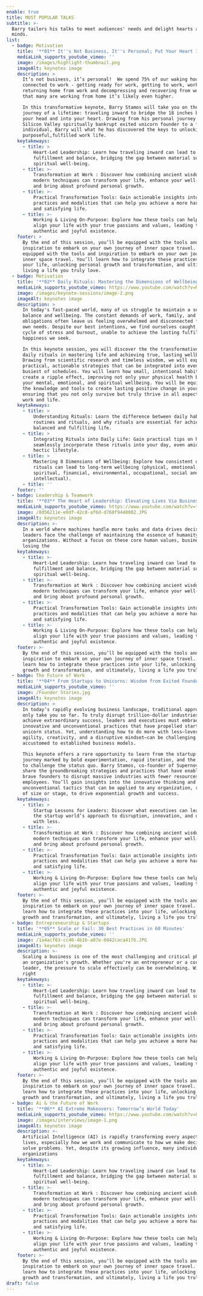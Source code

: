 ```yaml
---
enable: true
title: MOST POPULAR TALKS
subtitle: >-
  Barry tailors his talks to meet audiences' needs and delight hearts and
  minds. 
list:
  - badge: Motivation
    title: '**01** It''s Not Business, It''s Personal; Put Your Heart Into Your Work'
    mediaLink_supports_youtube_vimeo: ''
    image: /images/highlight-thumbnail.png
    imageAlt: keynotes image
    description: >
      It’s not business, it’s personal!  We spend 75% of our waking hours
      connected to work - getting ready for work, getting to work, working,
      returning home from work and decompressing and recovering from work. Now
      that many are working from home it’s likely even higher. 

      In this transformative keynote, Barry Stamos will take you on the greatest
      journey of a lifetime: traveling inward to bridge the 18 inches between
      your head and into your heart. Drawing from his personal journey from a
      Silicon Valley spiritually bankrupt exited unicorn founder to a fulfilled
      individual, Barry will what he has discovered the keys to unlocking a more
      purposeful,fulfilled work life.
    keytakeways:
      - title: >
          Heart-Led Leadership: Learn how traveling inward can lead to greater
          fulfillment and balance, bridging the gap between material success and
          spiritual well-being.
      - title: >-
          Transformation at Work : Discover how combining ancient wisdom with
          modern techniques can transform your life, enhance your well-being,
          and bring about profound personal growth.
      - title: >-
          Practical Transformation Tools: Gain actionable insights into the
          practices and modalities that can help you achieve a more harmonious
          and satisfying life.
      - title: >-
          Working & Living On-Purpose: Explore how these tools can help you
          align your life with your true passions and values, leading to a more
          authentic and joyful existence.
    footer: >
      By the end of this session, you’ll be equipped with the tools and
      inspiration to embark on your own journey of inner space travel. you’ll be
      equipped with the tools and inspiration to embark on your own journey of
      inner space travel. You’ll learn how to integrate these practices into
      your life, unlocking personal growth and transformation, and ultimately,
      living a life you truly love.
  - badge: Motivation
    title: '**02** Daily Rituals: Mastering the Dimensions of Wellbeing'
    mediaLink_supports_youtube_vimeo: https://www.youtube.com/watch?v=MUiklxHJ0ow
    image: /images/keynote-sessions/image-2.png
    imageAlt: keynotes image
    description: >
      In today's fast-paced world, many of us struggle to maintain a sense of
      balance and wellbeing. The constant demands of work, family, and social
      obligations often leave us feeling overwhelmed and disconnected from our
      own needs. Despite our best intentions, we find ourselves caught in a
      cycle of stress and burnout, unable to achieve the lasting fulfillment and
      happiness we seek.

      In this keynote session, you will discover the the transformative power of
      daily rituals in mastering life and achieving true, lasting wellbeing.
      Drawing from scientific research and timeless wisdom, we will explore
      practical, actionable strategies that can be integrated into even the
      busiest of schedules. You will learn how small, intentional habits can
      create a ripple effect, improving not only your physical health but also
      your mental, emotional, and spiritual wellbeing. You will be equipped with
      the knowledge and tools to create lasting positive change in your life,
      ensuring that you not only survive but truly thrive in all aspects of your
      work and life.
    keytakeways:
      - title: >
          Understanding Rituals: Learn the difference between daily habits,
          routines and rituals, and why rituals are essential for achieving a
          balanced and fulfilling life.
      - title: >
          Integrating Rituals into Daily Life: Gain practical tips on how to
          seamlessly incorporate these rituals into your day, even amidst a
          hectic lifestyle.
      - title: >
          Mastering 8 Dimensions of Wellbeing: Explore how consistent daily
          rituals can lead to long-term wellbeing (physical, emotional,
          spiritual, financial, environmental, occupational, social and
          intellectual). 
      - title: ''
    footer: ''
  - badge: Leadership & Teamwork
    title: '**03** The Heart of Leadership: Elevating Lives Via Business'
    mediaLink_supports_youtube_vimeo: https://www.youtube.com/watch?v=tH7ctIsvhxw
    image: /8d56211e-e0df-42c8-af6d-d768f9440082.JPG
    imageAlt: keynotes image
    description: >-
      In a world where machines handle more tasks and data drives decisions,
      leaders face the challenge of maintaining the essence of humanity in their
      organizations. Without a focus on these core human values, businesses risk
      losing the 
    keytakeways:
      - title: >-
          Heart-Led Leadership: Learn how traveling inward can lead to greater
          fulfillment and balance, bridging the gap between material success and
          spiritual well-being.
      - title: >-
          Transformation at Work : Discover how combining ancient wisdom with
          modern techniques can transform your life, enhance your well-being,
          and bring about profound personal growth.
      - title: >-
          Practical Transformation Tools: Gain actionable insights into the
          practices and modalities that can help you achieve a more harmonious
          and satisfying life.
      - title: >-
          Working & Living On-Purpose: Explore how these tools can help you
          align your life with your true passions and values, leading to a more
          authentic and joyful existence.
    footer: >-
      By the end of this session, you’ll be equipped with the tools and
      inspiration to embark on your own journey of inner space travel. You’ll
      learn how to integrate these practices into your life, unlocking personal
      growth and transformation, and ultimately, living a life you truly love.
  - badge: The Future of Work
    title: '**04** From Startups to Unicorns: Wisdom from Exited Founders'
    mediaLink_supports_youtube_vimeo: ''
    image: /Founder Stories.jpg
    imageAlt: keynotes image
    description: >
      In today’s rapidly evolving business landscape, traditional approaches can
      only take you so far. To truly disrupt trillion-dollar industries and
      achieve extraordinary success, leaders and executives must embrace the
      innovative and unconventional practices that have propelled startups to
      unicorn status. Yet, understanding how to do more with less—leveraging
      agility, creativity, and a disruptive mindset—can be challenging for those
      accustomed to established business models.

      This keynote offers a rare opportunity to learn from the startup journey—a
      journey marked by bold experimentation, rapid iteration, and the audacity
      to challenge the status quo. Barry Stamos, co-founder of Supernova, will
      share the groundbreaking strategies and practices that have enabled a few
      brave founders to disrupt massive industries with fewer resources and
      employees. You’ll gain insights into the innovative thinking and
      unconventional tactics that can be applied to any organization, regardless
      of size or stage, to drive exponential growth and success.
    keytakeways:
      - title: >
          Startup Lessons for Leaders: Discover what executives can learn from
          the startup world’s approach to disruption, innovation, and doing more
          with less.
      - title: >-
          Transformation at Work : Discover how combining ancient wisdom with
          modern techniques can transform your life, enhance your well-being,
          and bring about profound personal growth.
      - title: >-
          Practical Transformation Tools: Gain actionable insights into the
          practices and modalities that can help you achieve a more harmonious
          and satisfying life.
      - title: >-
          Working & Living On-Purpose: Explore how these tools can help you
          align your life with your true passions and values, leading to a more
          authentic and joyful existence.
    footer: >-
      By the end of this session, you’ll be equipped with the tools and
      inspiration to embark on your own journey of inner space travel. You’ll
      learn how to integrate these practices into your life, unlocking personal
      growth and transformation, and ultimately, living a life you truly love.
  - badge: Entrepreneurship & Startups
    title: '**05** Scale or Fail: 30 Best Practices in 60 Minutes'
    mediaLink_supports_youtube_vimeo: ''
    image: /1a4acf63-cc40-4b1b-a07e-6042caca41f6.JPG
    imageAlt: keynotes image
    description: >-
      Scaling a business is one of the most challenging and critical phases in
      an organization's growth. Whether you're an entrepreneur or a corporate
      leader, the pressure to scale effectively can be overwhelming. Without the
      right  
    keytakeways:
      - title: >-
          Heart-Led Leadership: Learn how traveling inward can lead to greater
          fulfillment and balance, bridging the gap between material success and
          spiritual well-being.
      - title: >-
          Transformation at Work : Discover how combining ancient wisdom with
          modern techniques can transform your life, enhance your well-being,
          and bring about profound personal growth.
      - title: >-
          Practical Transformation Tools: Gain actionable insights into the
          practices and modalities that can help you achieve a more harmonious
          and satisfying life.
      - title: >-
          Working & Living On-Purpose: Explore how these tools can help you
          align your life with your true passions and values, leading to a more
          authentic and joyful existence.
    footer: >-
      By the end of this session, you’ll be equipped with the tools and
      inspiration to embark on your own journey of inner space travel. You’ll
      learn how to integrate these practices into your life, unlocking personal
      growth and transformation, and ultimately, living a life you truly love.
  - badge: Ai & the Future of Work
    title: '**06** AI Extreme Makeovers: Tomorrow’s World Today'
    mediaLink_supports_youtube_vimeo: https://www.youtube.com/watch?v=UIQc7abikzE
    image: /images/interviews/image-1.png
    imageAlt: keynotes image
    description: >-
      Artificial Intelligence (AI) is rapidly transforming every aspect of our
      lives, especially how we work and communicate to how we make decisions and
      solve problems. Yet, despite its growing influence, many individuals and
      organizations
    keytakeways:
      - title: >-
          Heart-Led Leadership: Learn how traveling inward can lead to greater
          fulfillment and balance, bridging the gap between material success and
          spiritual well-being.
      - title: >-
          Transformation at Work : Discover how combining ancient wisdom with
          modern techniques can transform your life, enhance your well-being,
          and bring about profound personal growth.
      - title: >-
          Practical Transformation Tools: Gain actionable insights into the
          practices and modalities that can help you achieve a more harmonious
          and satisfying life.
      - title: >-
          Working & Living On-Purpose: Explore how these tools can help you
          align your life with your true passions and values, leading to a more
          authentic and joyful existence.
    footer: >-
      By the end of this session, you’ll be equipped with the tools and
      inspiration to embark on your own journey of inner space travel. You’ll
      learn how to integrate these practices into your life, unlocking personal
      growth and transformation, and ultimately, living a life you truly love.
draft: false
---
```

